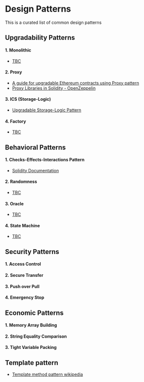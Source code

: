 # Design Patterns

This is a curated list of common design patterns
## Upgradability Patterns
#### 1. Monolithic
   - [TBC](#) 
#### 2. Proxy 
   - [A guide for upgradable Ethereum contracts using Proxy pattern](https://blog.indorse.io/a-well-tested-guide-to-upgradeable-proxy-ethereum-smart-contracts-f4b5111c12b0)
   - [Proxy Libraries in Solidity - OpenZeppelin](https://blog.zeppelin.solutions/proxy-libraries-in-solidity-79fbe4b970fd)
#### 3. ICS (Storage-Logic)
   - [Upgradable Storage-Logic Pattern](https://medium.com/cardstack/upgradable-contracts-in-solidity-d5af87f0f913)
#### 4. Factory 
   - [TBC](#) 


## Behavioral Patterns

#### 1. Checks-Effects-Interactions Pattern
   - [Solidity Documentation](https://solidity.readthedocs.io/en/develop/security-considerations.html#use-the-checks-effects-interactions-pattern)
#### 2. Randomness
   - [TBC]()
#### 3. Oracle  
   - [TBC]()
#### 4. State Machine
   - [TBC]()

## Security Patterns
#### 1. Access Control
#### 2. Secure Transfer
#### 3. Push over Pull
#### 4. Emergency Stop

## Economic Patterns
#### 1. Memory Array Building
#### 2. String Equality Comparison
#### 3. Tight Variable Packing 

## Template pattern
   - [Template method pattern wikipedia](https://en.wikipedia.org/wiki/Template_method_pattern)


